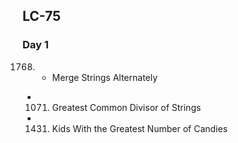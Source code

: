 ## LC-75

### Day 1

1768. - Merge Strings Alternately
-  1071. Greatest Common Divisor of Strings
-  1431. Kids With the Greatest Number of Candies
